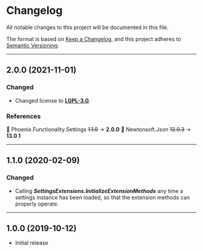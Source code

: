 # Changelog

All notable changes to this project will be documented in this file.

The format is based on [Keep a Changelog](https://keepachangelog.com/en/1.0.0/), and this project adheres to [Semantic Versioning](https://semver.org/spec/v2.0.0.html).
___

## 2.0.0 (2021-11-01)

### Changed

- Changed license to [**LGPL-3.0**](https://www.gnu.org/licenses/lgpl-3.0.html).

### References

:large_blue_circle: Phoenix.Functionality.Settings ~~1.1.0~~ → **2.0.0**
:large_blue_circle: Newtonsoft.Json ~~12.0.3~~ → **13.0.1**
___

## 1.1.0 (2020-02-09)

### Changed

- Calling **_SettingsExtensions.InitializeExtensionMethods_** any time a settings instance has been loaded, so that the extension methods can properly operate.
___

## 1.0.0 (2019-10-12)

- Initial release